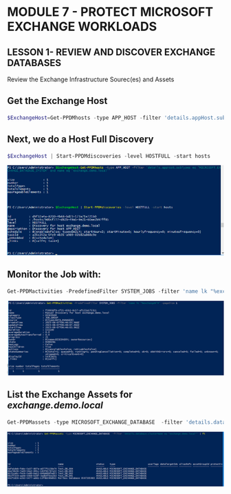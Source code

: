 # MODULE 7 - PROTECT MICROSOFT EXCHANGE WORKLOADS

## LESSON 1- REVIEW AND DISCOVER EXCHANGE DATABASES

Review the Exchange Infrastructure Sourec(es) and Assets

## Get the Exchange Host

```Powershell
$ExchangeHost=Get-PPDMhosts -type APP_HOST -filter 'details.appHost.subTypes eq "MICROSOFT_EXCHANGE_DATABASE_SYSTEM" and name -eq "exchange.demo.local"'
```

## Next, we do a Host Full Discovery

```Powershell
$ExchangeHost | Start-PPDMdiscoveries -level HOSTFULL -start hosts
```

![Alt text](image-10.png)

## Monitor the Job with:

```Powershell
Get-PPDMactivities -PredefinedFilter SYSTEM_JOBS -filter 'name lk "%exchange%"#' -pageSize 1
```

![Alt text](image-11.png)

## List the Exchange Assets for *exchange.demo.local*

```Powershell
Get-PPDMassets -type MICROSOFT_EXCHANGE_DATABASE  -filter 'details.database.clusterName eq "exchange.demo.local"' | ft
```

![Alt text](image-12.png)